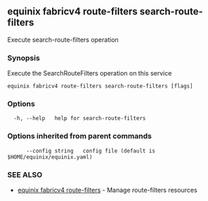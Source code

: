 ## equinix fabricv4 route-filters search-route-filters

Execute search-route-filters operation

### Synopsis

Execute the SearchRouteFilters operation on this service

```
equinix fabricv4 route-filters search-route-filters [flags]
```

### Options

```
  -h, --help   help for search-route-filters
```

### Options inherited from parent commands

```
      --config string   config file (default is $HOME/equinix/equinix.yaml)
```

### SEE ALSO

* [equinix fabricv4 route-filters](equinix_fabricv4_route-filters.md)	 - Manage route-filters resources

